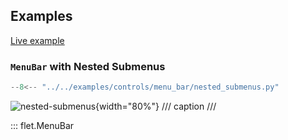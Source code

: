## Examples

[Live example](https://flet-controls-gallery.fly.dev/navigation/menubar)

### `MenuBar` with Nested Submenus

```python
--8<-- "../../examples/controls/menu_bar/nested_submenus.py"
```

![nested-submenus](../examples/controls/menu_bar/media/nested_submenus.gif){width="80%"}
/// caption
///

::: flet.MenuBar
